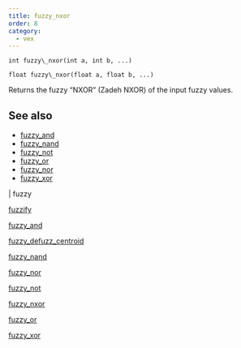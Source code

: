 ```yaml
---
title: fuzzy_nxor
order: 8
category:
  - vex
---
```


`int fuzzy\_nxor(int a, int b, ...)`

`float fuzzy\_nxor(float a, float b, ...)`

Returns the fuzzy “NXOR” (Zadeh NXOR) of the input fuzzy values.

## See also

- [fuzzy_and](fuzzy_and.html)
- [fuzzy_nand](fuzzy_nand.html)
- [fuzzy_not](fuzzy_not.html)
- [fuzzy_or](fuzzy_or.html)
- [fuzzy_nor](fuzzy_nor.html)
- [fuzzy_xor](fuzzy_xor.html)

|
fuzzy

[fuzzify](fuzzify.html)

[fuzzy_and](fuzzy_and.html)

[fuzzy_defuzz_centroid](fuzzy_defuzz_centroid.html)

[fuzzy_nand](fuzzy_nand.html)

[fuzzy_nor](fuzzy_nor.html)

[fuzzy_not](fuzzy_not.html)

[fuzzy_nxor](fuzzy_nxor.html)

[fuzzy_or](fuzzy_or.html)

[fuzzy_xor](fuzzy_xor.html)
